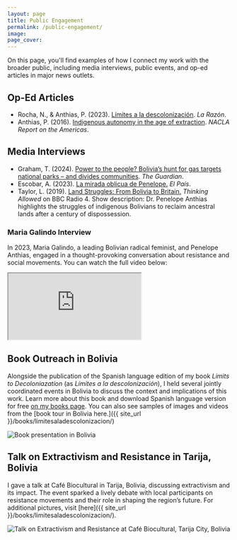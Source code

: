 ```yaml
---
layout: page
title: Public Engagement
permalink: /public-engagement/
image:
page_cover:
---
```


On this page, you'll find examples of how I connect my work with the broader public, including media interviews, public events, and op-ed articles in major news outlets.

## Op-Ed Articles

- Rocha, N., & Anthias, P. (2023). [Límites a la descolonización](https://www.la-razon.com/politico/2023/04/02/limites-a-la-descolonizacion/). *La Razón*.
- Anthias, P. (2016). [Indigenous autonomy in the age of extraction](https://nacla.org/news/2016/07/29/indigenous-autonomy-age-extraction). *NACLA Report on the Americas*.

## Media Interviews

- Graham, T. (2024). [Power to the people? Bolivia’s hunt for gas targets national parks – and divides communities](https://www.theguardian.com/global-development/2024/apr/10/bolivias-hunt-for-gas-targets-national-parks-and-divides-communities-tariquia). *The Guardian*.
- Escobar, A. (2023). [La mirada oblicua de Penelope.](https://elpais.bo/sociales/20230401_la-mirada-oblicua-de-penelope.html) *El País*.
- Taylor, L. (2019). [Land Struggles: From Bolivia to Britain.](https://www.bbc.co.uk/sounds/play/m0008wpf) *Thinking Allowed* on BBC Radio 4. Show description: Dr. Penelope Anthias highlights the struggles of indigenous Bolivians to reclaim ancestral lands after a century of dispossession.

### Maria Galindo Interview  

In 2023, Maria Galindo, a leading Bolivian radical feminist, and Penelope Anthias, engaged in a thought-provoking conversation about resistance and social movements. You can watch the full video below:  


<div class="fb-video-wrapper">
  <iframe src="https://www.facebook.com/plugins/video.php?href=https://www.facebook.com/radiodeseo103.3/videos/248755431150923" 
          allow="autoplay; clipboard-write; encrypted-media; picture-in-picture; web-share" 
          allowfullscreen></iframe>
</div>

## Book Outreach in Bolivia

Alongside the publication of the Spanish language edition of my book *Limits to Decoloniazation* (as *Límites a la descolonización*), I held several jointly coordinated events in Bolivia to discuss the context and implications of this work. Learn more about this book and download Spanish language version for free [on my books page](https://penelopeanthias.com/books/). You can also see samples of images and videos from the [book tour in Bolivia here.]({{ site_url }}/books/limitesaladescolonizacion/)

![Book presentation in Bolivia](/images/Límites/conference1.jpg)


## Talk on Extractivism and Resistance in Tarija, Bolivia

I gave a talk at Café Biocultural in Tarija, Bolivia, discussing extractivism and its impact. The event sparked a lively debate with local participants on resistance movements and their role in shaping the region’s future. For additional pictures, visit [here]({{ site_url }}/books/limitesaladescolonizacion/). 

![Talk on Extractivism and Resistance at Café Biocultural, Tarija City, Bolivia](/images/Límites/talk.jpg)

<!--
  <audio controls>
      <source src="/images/audio.mp4" type="audio/mpeg">
      Your browser does not support the audio element.
  </audio>
^ above doesn't work ^

<details>
  <summary><strong>BBC Radio 4 Thinking Allowed: Land Struggles: From Bolivia to Britain</strong></summary>
  <p><i>Laurie Taylor discusses with Brett Christophers about the UK’s “new enclosure,” where the private sector has appropriated two million hectares of public land worth £400 billion. Penelope Anthias highlights the struggles of indigenous Bolivians to reclaim ancestral lands after a century of dispossession.</i></p>

  <audio controls>
    <source src="{{ site.url }}{{ site.baseurl }}/images/audio.mp4" type="audio/mpeg">
    Your browser does not support the audio element.
  </audio>

  <p><a href="https://www.bbc.co.uk/sounds/play/m0008wpf"><strong><span>Listen to the full interview here</span></strong></a></p>
</details>
-->

